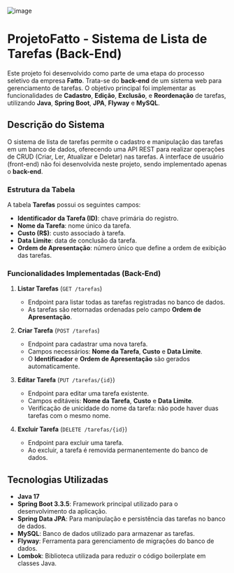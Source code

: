 ![image](https://github.com/user-attachments/assets/1d03fb76-eb68-4371-95ba-3fdc74ab1ac4)

# ProjetoFatto - Sistema de Lista de Tarefas (Back-End)

Este projeto foi desenvolvido como parte de uma etapa do processo seletivo da empresa **Fatto**. Trata-se do **back-end** de um sistema web para gerenciamento de tarefas. O objetivo principal foi implementar as funcionalidades de **Cadastro**, **Edição**, **Exclusão**, e **Reordenação** de tarefas, utilizando **Java**, **Spring Boot**, **JPA**, **Flyway** e **MySQL**.

## Descrição do Sistema

O sistema de lista de tarefas permite o cadastro e manipulação das tarefas em um banco de dados, oferecendo uma API REST para realizar operações de CRUD (Criar, Ler, Atualizar e Deletar) nas tarefas. A interface de usuário (front-end) não foi desenvolvida neste projeto, sendo implementado apenas o **back-end**.

### Estrutura da Tabela

A tabela **Tarefas** possui os seguintes campos:

- **Identificador da Tarefa (ID)**: chave primária do registro.
- **Nome da Tarefa**: nome único da tarefa.
- **Custo (R$)**: custo associado à tarefa.
- **Data Limite**: data de conclusão da tarefa.
- **Ordem de Apresentação**: número único que define a ordem de exibição das tarefas.

### Funcionalidades Implementadas (Back-End)

1. **Listar Tarefas** (`GET /tarefas`)
   - Endpoint para listar todas as tarefas registradas no banco de dados.
   - As tarefas são retornadas ordenadas pelo campo **Ordem de Apresentação**.

2. **Criar Tarefa** (`POST /tarefas`)
   - Endpoint para cadastrar uma nova tarefa.
   - Campos necessários: **Nome da Tarefa**, **Custo** e **Data Limite**.
   - O **Identificador** e **Ordem de Apresentação** são gerados automaticamente.

3. **Editar Tarefa** (`PUT /tarefas/{id}`)
   - Endpoint para editar uma tarefa existente.
   - Campos editáveis: **Nome da Tarefa**, **Custo** e **Data Limite**.
   - Verificação de unicidade do nome da tarefa: não pode haver duas tarefas com o mesmo nome.

4. **Excluir Tarefa** (`DELETE /tarefas/{id}`)
   - Endpoint para excluir uma tarefa.
   - Ao excluir, a tarefa é removida permanentemente do banco de dados.

## Tecnologias Utilizadas

- **Java 17**
- **Spring Boot 3.3.5**: Framework principal utilizado para o desenvolvimento da aplicação.
- **Spring Data JPA**: Para manipulação e persistência das tarefas no banco de dados.
- **MySQL**: Banco de dados utilizado para armazenar as tarefas.
- **Flyway**: Ferramenta para gerenciamento de migrações do banco de dados.
- **Lombok**: Biblioteca utilizada para reduzir o código boilerplate em classes Java.

